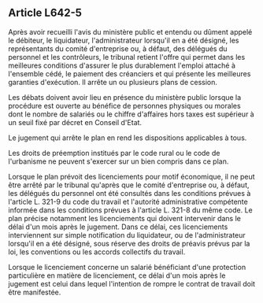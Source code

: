 Article L642-5
----
Après avoir recueilli l'avis du ministère public et entendu ou dûment appelé le
débiteur, le liquidateur, l'administrateur lorsqu'il en a été désigné, les
représentants du comité d'entreprise ou, à défaut, des délégués du personnel et
les contrôleurs, le tribunal retient l'offre qui permet dans les meilleures
conditions d'assurer le plus durablement l'emploi attaché à l'ensemble cédé, le
paiement des créanciers et qui présente les meilleures garanties d'exécution. Il
arrête un ou plusieurs plans de cession.

Les débats doivent avoir lieu en présence du ministère public lorsque la
procédure est ouverte au bénéfice de personnes physiques ou morales dont le
nombre de salariés ou le chiffre d'affaires hors taxes est supérieur à un seuil
fixé par décret en Conseil d'Etat.

Le jugement qui arrête le plan en rend les dispositions applicables à tous.

Les droits de préemption institués par le code rural ou le code de l'urbanisme
ne peuvent s'exercer sur un bien compris dans ce plan.

Lorsque le plan prévoit des licenciements pour motif économique, il ne peut être
arrêté par le tribunal qu'après que le comité d'entreprise ou, à défaut, les
délégués du personnel ont été consultés dans les conditions prévues à l'article
L. 321-9 du code du travail et l'autorité administrative compétente informée
dans les conditions prévues à l'article L. 321-8 du même code. Le plan précise
notamment les licenciements qui doivent intervenir dans le délai d'un mois après
le jugement. Dans ce délai, ces licenciements interviennent sur simple
notification du liquidateur, ou de l'administrateur lorsqu'il en a été désigné,
sous réserve des droits de préavis prévus par la loi, les conventions ou les
accords collectifs du travail.

Lorsque le licenciement concerne un salarié bénéficiant d'une protection
particulière en matière de licenciement, ce délai d'un mois après le jugement
est celui dans lequel l'intention de rompre le contrat de travail doit être
manifestée.
